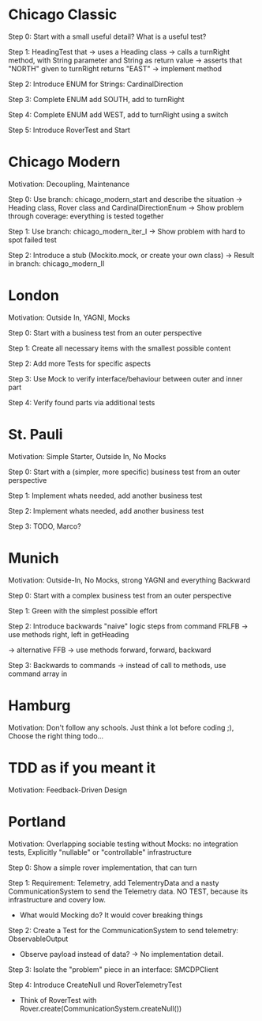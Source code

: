 
# Chicago Classic

Step 0: Start with a small useful detail? What is a useful test?

Step 1: HeadingTest that
-> uses a Heading class
-> calls a turnRight method, with String parameter and String as return value
-> asserts that "NORTH" given to turnRight returns "EAST"
-> implement method

Step 2: Introduce ENUM for Strings: CardinalDirection

Step 3: Complete ENUM add SOUTH, add to turnRight

Step 4: Complete ENUM add WEST, add to turnRight using a switch

Step 5: Introduce RoverTest and Start


# Chicago Modern

Motivation: Decoupling, Maintenance

Step 0: Use branch: chicago_modern_start and describe the situation
-> Heading class, Rover class and CardinalDirectionEnum
-> Show problem through coverage: everything is tested together

Step 1: Use branch: chicago_modern_iter_I
-> Show problem with hard to spot failed test

Step 2: Introduce a stub (Mockito.mock, or create your own class)
-> Result in branch: chicago_modern_II

# London

Motivation: Outside In, YAGNI, Mocks

Step 0: Start with a business test from an outer perspective

Step 1: Create all necessary items with the smallest possible content

Step 2: Add more Tests for specific aspects

Step 3: Use Mock to verify interface/behaviour between outer and inner part

Step 4: Verify found parts via additional tests

# St. Pauli

Motivation: Simple Starter, Outside In, No Mocks

Step 0: Start with a (simpler, more specific) business test from an outer perspective

Step 1: Implement whats needed, add another business test

Step 2: Implement whats needed, add another business test

Step 3: TODO, Marco?

# Munich

Motivation: Outside-In, No Mocks, strong YAGNI and everything Backward

Step 0: Start with a complex business test from an outer perspective

Step 1: Green with the simplest possible effort

Step 2: Introduce backwards "naive" logic steps from command FRLFB -> use methods right, left in getHeading

-> alternative FFB -> use methods forward, forward, backward

Step 3: Backwards to commands -> instead of call to methods, use command array in 

# Hamburg

Motivation: Don't follow any schools. Just think a lot before coding ;), Choose the right thing todo...
 
# TDD as if you meant it

Motivation: Feedback-Driven Design

# Portland

Motivation: Overlapping sociable testing without Mocks: no integration tests, Explicitly "nullable" or "controllable" infrastructure

Step 0: Show a simple rover implementation, that can turn

Step 1: Requirement: Telemetry, add TelementryData and a nasty CommunicationSystem to send the Telemetry data. NO TEST, because its infrastructure and covery low.
- What would Mocking do? It would cover breaking things 

Step 2: Create a Test for the CommunicationSystem to send telemetry: ObservableOutput
- Observe payload instead of data? -> No implementation detail.

Step 3: Isolate the "problem" piece in an interface: SMCDPClient

Step 4: Introduce CreateNull und RoverTelemetryTest
- Think of RoverTest with Rover.create(CommunicationSystem.createNull())
